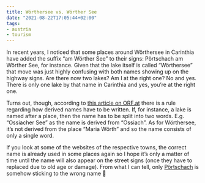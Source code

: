 ```yaml
---
title: Wörthersee vs. Wörther See
date: "2021-08-22T17:05:44+02:00"
tags:
- austria
- tourism
---
```


In recent years, I noticed that some places around Wörthersee in Carinthia have added the suffix “am Wörther See” to their signs: Pörtschach am Wörther See, for instance. Given that the lake itself is called “Wörthersee” that move was just highly confusing with both names showing up on the highway signs. Are there now two lakes? Am I at the right one? No and yes. There is only one lake by that name in Carinthia and yes, you’re at the right one.

Turns out, though, according to [this article on ORF.at](https://kaernten.orf.at/v2/news/stories/2532045/) there is a rule regarding how derived names have to be written. If, for instance, a lake is named after a place, then the name has to be split into two words. E.g. “Ossiacher See” as the name is derived from “Ossiach”. As for Wörthersee, it’s not derived from the place “Maria Wörth” and so the name consists of only a single word.

If you look at some of the websites of the respective towns, the correct name is already used in some places again so I hope it’s only a matter of time until the name will also appear on the street signs (once they have to replaced due to old age or damage). From what I can tell, only [Pörtschach](https://poertschach.gv.at/) is somehow sticking to the wrong name 🤪
